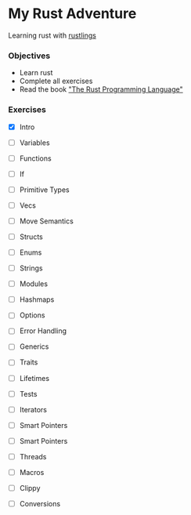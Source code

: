 # My Rust Adventure
Learning rust with [rustlings](https://github.com/rust-lang/rustlings)



### Objectives
- Learn rust
- Complete all exercises
- Read the book ["The Rust Programming Language"](https://doc.rust-lang.org/nightly/book/title-page.html)

### Exercises

- [X] Intro
- [ ] Variables
- [ ] Functions
- [ ] If
- [ ] Primitive Types
- [ ] Vecs
- [ ] Move Semantics
- [ ] Structs
- [ ] Enums
- [ ] Strings
- [ ] Modules
- [ ] Hashmaps
- [ ] Options
- [ ] Error Handling
- [ ] Generics
- [ ] Traits
- [ ] Lifetimes
- [ ] Tests
- [ ] Iterators
- [ ] Smart Pointers
- [ ] Smart Pointers
- [ ] Threads
- [ ] Macros
- [ ] Clippy
- [ ] Conversions



